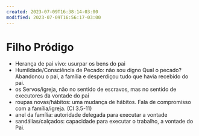 ```yaml
---
created: 2023-07-09T16:38:14-03:00
modified: 2023-07-09T16:56:17-03:00
---
```


# Filho Pródigo

- Herança de pai vivo: usurpar os bens do pai
- Humildade/Consciência de Pecado: não sou digno
    Qual o pecado? Abandonou o pai, a família e desperdiçou tudo que havia recebido do pai.
- os Servos/igreja, não no sentido de escravos, mas no sentido de executores da vontade do pai
- roupas novas/hábitos: uma mudança de hábitos. Fala de compromisso com a família/igreja. (Cl 3.5-11)
- anel da família: autoridade delegada para executar a vontade
- sandálias/calçados: capacidade para executar o trabalho, a vontade do Pai.
